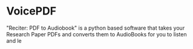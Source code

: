 # VoicePDF
"Reciter: PDF to Audiobook" is a python based software that takes your Research Paper PDFs and converts them to AudioBooks for you to listen and le
